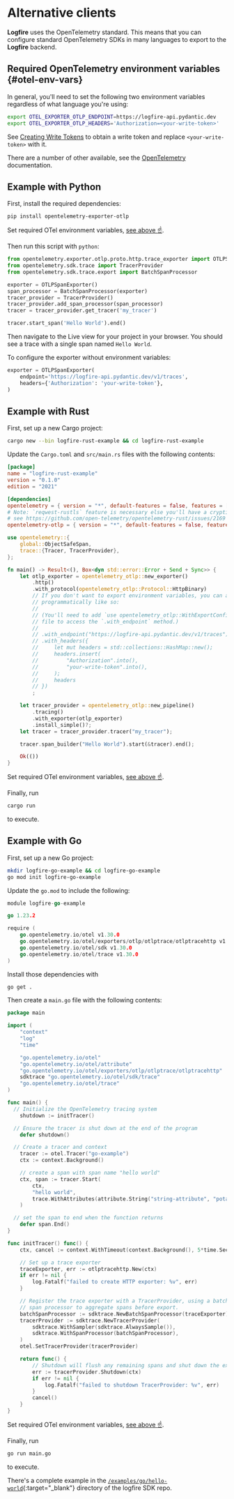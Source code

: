 # Alternative clients

**Logfire** uses the OpenTelemetry standard. This means that you can configure standard OpenTelemetry SDKs in many languages to export to the **Logfire** backend.

## Required OpenTelemetry environment variables {#otel-env-vars}

In general, you'll need to set the following two environment variables regardless of what language you're using:

```sh
export OTEL_EXPORTER_OTLP_ENDPOINT=https://logfire-api.pydantic.dev
export OTEL_EXPORTER_OTLP_HEADERS='Authorization=<your-write-token>'
```

See [Creating Write Tokens](./creating-write-tokens.md) to obtain a write token and replace `<your-write-token>` with it.

There are a number of other available, see the [OpenTelemetry](https://opentelemetry.io/docs/languages/sdk-configuration/otlp-exporter/) documentation.

## Example with Python

First, install the required dependencies:

```sh
pip install opentelemetry-exporter-otlp
```

Set required OTel environment variables, [see above :point_up:](#otel-env-vars).

Then run this script with `python`:

```python title="main.py"
from opentelemetry.exporter.otlp.proto.http.trace_exporter import OTLPSpanExporter
from opentelemetry.sdk.trace import TracerProvider
from opentelemetry.sdk.trace.export import BatchSpanProcessor

exporter = OTLPSpanExporter()
span_processor = BatchSpanProcessor(exporter)
tracer_provider = TracerProvider()
tracer_provider.add_span_processor(span_processor)
tracer = tracer_provider.get_tracer('my_tracer')

tracer.start_span('Hello World').end()
```

Then navigate to the Live view for your project in your browser. You should see a trace with a single span named `Hello World`.

To configure the exporter without environment variables:

```python
exporter = OTLPSpanExporter(
    endpoint='https://logfire-api.pydantic.dev/v1/traces',
    headers={'Authorization': 'your-write-token'},
)
```

## Example with Rust

First, set up a new Cargo project:

```sh
cargo new --bin logfire-rust-example && cd logfire-rust-example
```

Update the `Cargo.toml` and `src/main.rs` files with the following contents:

```toml title="Cargo.toml"
[package]
name = "logfire-rust-example"
version = "0.1.0"
edition = "2021"

[dependencies]
opentelemetry = { version = "*", default-features = false, features = ["trace"] }
# Note: `reqwest-rustls` feature is necessary else you'll have a cryptic failure to export;
# see https://github.com/open-telemetry/opentelemetry-rust/issues/2169
opentelemetry-otlp = { version = "*", default-features = false, features = ["trace", "http-proto", "reqwest-blocking-client", "reqwest-rustls"] }
```

```rust title="src/main.rs"
use opentelemetry::{
    global::ObjectSafeSpan,
    trace::{Tracer, TracerProvider},
};

fn main() -> Result<(), Box<dyn std::error::Error + Send + Sync>> {
    let otlp_exporter = opentelemetry_otlp::new_exporter()
        .http()
        .with_protocol(opentelemetry_otlp::Protocol::HttpBinary)
        // If you don't want to export environment variables, you can also configure
        // programmatically like so:
        //
        // (You'll need to add `use opentelemetry_otlp::WithExportConfig;` to the top of the
        // file to access the `.with_endpoint` method.)
        //
        // .with_endpoint("https://logfire-api.pydantic.dev/v1/traces")
        // .with_headers({
        //     let mut headers = std::collections::HashMap::new();
        //     headers.insert(
        //         "Authorization".into(),
        //         "your-write-token".into(),
        //     );
        //     headers
        // })
        ;

    let tracer_provider = opentelemetry_otlp::new_pipeline()
        .tracing()
        .with_exporter(otlp_exporter)
        .install_simple()?;
    let tracer = tracer_provider.tracer("my_tracer");

    tracer.span_builder("Hello World").start(&tracer).end();

    Ok(())
}

```

Set required OTel environment variables, [see above :point_up:](#otel-env-vars).

Finally, run

```bash
cargo run
```

to execute.

## Example with Go

First, set up a new Go project:

```sh
mkdir logfire-go-example && cd logfire-go-example
go mod init logfire-go-example
```

Update the `go.mod` to include the following:

```go
module logfire-go-example

go 1.23.2

require (
	go.opentelemetry.io/otel v1.30.0
	go.opentelemetry.io/otel/exporters/otlp/otlptrace/otlptracehttp v1.30.0
	go.opentelemetry.io/otel/sdk v1.30.0
	go.opentelemetry.io/otel/trace v1.30.0
)
```

Install those dependencies with

```sh
go get .
```

Then create a `main.go` file with the following contents:

```go title="main.go"
package main

import (
	"context"
	"log"
	"time"

	"go.opentelemetry.io/otel"
	"go.opentelemetry.io/otel/attribute"
	"go.opentelemetry.io/otel/exporters/otlp/otlptrace/otlptracehttp"
	sdktrace "go.opentelemetry.io/otel/sdk/trace"
	"go.opentelemetry.io/otel/trace"
)

func main() {
  // Initialize the OpenTelemetry tracing system
	shutdown := initTracer()

  // Ensure the tracer is shut down at the end of the program
	defer shutdown()

  // Create a tracer and context
	tracer := otel.Tracer("go-example")
	ctx := context.Background()

	// create a span with span name "hello world"
	ctx, span := tracer.Start(
		ctx,
		"hello world",
		trace.WithAttributes(attribute.String("string-attribute", "potato")),
	)

  // set the span to end when the function returns
	defer span.End()
}

func initTracer() func() {
	ctx, cancel := context.WithTimeout(context.Background(), 5*time.Second)

	// Set up a trace exporter
	traceExporter, err := otlptracehttp.New(ctx)
	if err != nil {
		log.Fatalf("failed to create HTTP exporter: %v", err)
	}

	// Register the trace exporter with a TracerProvider, using a batch
	// span processor to aggregate spans before export.
	batchSpanProcessor := sdktrace.NewBatchSpanProcessor(traceExporter)
	tracerProvider := sdktrace.NewTracerProvider(
		sdktrace.WithSampler(sdktrace.AlwaysSample()),
		sdktrace.WithSpanProcessor(batchSpanProcessor),
	)
	otel.SetTracerProvider(tracerProvider)

	return func() {
		// Shutdown will flush any remaining spans and shut down the exporter.
		err := tracerProvider.Shutdown(ctx)
		if err != nil {
			log.Fatalf("failed to shutdown TracerProvider: %v", err)
		}
		cancel()
	}
}
```

Set required OTel environment variables, [see above :point_up:](#otel-env-vars).

Finally, run

```bash
go run main.go
```

to execute.

There's a complete example in the [`/examples/go/hello-world`](https://github.com/pydantic/logfire/tree/main/examples/go/hello-world/){:target="_blank"} directory of the logfire SDK repo.
